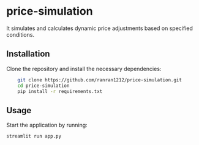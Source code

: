 # price-simulation
It simulates and calculates dynamic price adjustments based on specified conditions.

## Installation

Clone the repository and install the necessary dependencies:

```bash
    git clone https://github.com/ranran1212/price-simulation.git
    cd price-simulation
    pip install -r requirements.txt
```

## Usage

Start the application by running:

```bash
streamlit run app.py
```
